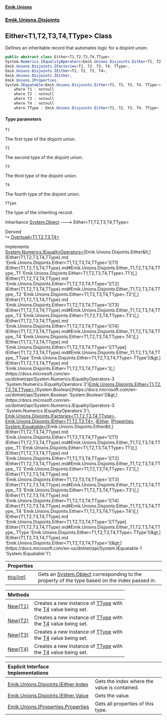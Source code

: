 #### [Emik.Unions](index.md 'index')
### [Emik.Unions.Disjoints](Emik.Unions.Disjoints.md 'Emik.Unions.Disjoints')

## Either<T1,T2,T3,T4,TType> Class

Defines an inheritable record that automates logic for a disjoint union.

```csharp
public abstract class Either<T1,T2,T3,T4,TType> :
System.Numerics.IEqualityOperators<Emik.Unions.Disjoints.Either<T1, T2, T3, T4, TType>, Emik.Unions.Disjoints.Either<T1, T2, T3, T4, TType>, bool>,
Emik.Unions.Disjoints.IFactories<T1, T2, T3, T4, TType>,
Emik.Unions.Disjoints.IEither<T1, T2, T3, T4>,
Emik.Unions.Disjoints.IEither,
Emik.Unions.IProperties,
System.IEquatable<Emik.Unions.Disjoints.Either<T1, T2, T3, T4, TType>>
    where T1 : notnull
    where T2 : notnull
    where T3 : notnull
    where T4 : notnull
    where TType : Emik.Unions.Disjoints.Either<T1, T2, T3, T4, TType>
```
#### Type parameters

<a name='Emik.Unions.Disjoints.Either_T1,T2,T3,T4,TType_.T1'></a>

`T1`

The first type of the disjoint union.

<a name='Emik.Unions.Disjoints.Either_T1,T2,T3,T4,TType_.T2'></a>

`T2`

The second type of the disjoint union.

<a name='Emik.Unions.Disjoints.Either_T1,T2,T3,T4,TType_.T3'></a>

`T3`

The third type of the disjoint union.

<a name='Emik.Unions.Disjoints.Either_T1,T2,T3,T4,TType_.T4'></a>

`T4`

The fourth type of the disjoint union.

<a name='Emik.Unions.Disjoints.Either_T1,T2,T3,T4,TType_.TType'></a>

`TType`

The type of the inheriting record.

Inheritance [System.Object](https://docs.microsoft.com/en-us/dotnet/api/System.Object 'System.Object') &#129106; Either<T1,T2,T3,T4,TType>

Derived  
&#8627; [Overload&lt;T1,T2,T3,T4&gt;](Overload{T1,T2,T3,T4}.md 'Emik.Unions.Disjoints.Overload<T1,T2,T3,T4>')

Implements [System.Numerics.IEqualityOperators&lt;](https://docs.microsoft.com/en-us/dotnet/api/System.Numerics.IEqualityOperators-3 'System.Numerics.IEqualityOperators`3')[Emik.Unions.Disjoints.Either&lt;](Either{T1,T2,T3,T4,TType}.md 'Emik.Unions.Disjoints.Either<T1,T2,T3,T4,TType>')[T1](Either{T1,T2,T3,T4,TType}.md#Emik.Unions.Disjoints.Either_T1,T2,T3,T4,TType_.T1 'Emik.Unions.Disjoints.Either<T1,T2,T3,T4,TType>.T1')[,](Either{T1,T2,T3,T4,TType}.md 'Emik.Unions.Disjoints.Either<T1,T2,T3,T4,TType>')[T2](Either{T1,T2,T3,T4,TType}.md#Emik.Unions.Disjoints.Either_T1,T2,T3,T4,TType_.T2 'Emik.Unions.Disjoints.Either<T1,T2,T3,T4,TType>.T2')[,](Either{T1,T2,T3,T4,TType}.md 'Emik.Unions.Disjoints.Either<T1,T2,T3,T4,TType>')[T3](Either{T1,T2,T3,T4,TType}.md#Emik.Unions.Disjoints.Either_T1,T2,T3,T4,TType_.T3 'Emik.Unions.Disjoints.Either<T1,T2,T3,T4,TType>.T3')[,](Either{T1,T2,T3,T4,TType}.md 'Emik.Unions.Disjoints.Either<T1,T2,T3,T4,TType>')[T4](Either{T1,T2,T3,T4,TType}.md#Emik.Unions.Disjoints.Either_T1,T2,T3,T4,TType_.T4 'Emik.Unions.Disjoints.Either<T1,T2,T3,T4,TType>.T4')[,](Either{T1,T2,T3,T4,TType}.md 'Emik.Unions.Disjoints.Either<T1,T2,T3,T4,TType>')[TType](Either{T1,T2,T3,T4,TType}.md#Emik.Unions.Disjoints.Either_T1,T2,T3,T4,TType_.TType 'Emik.Unions.Disjoints.Either<T1,T2,T3,T4,TType>.TType')[&gt;](Either{T1,T2,T3,T4,TType}.md 'Emik.Unions.Disjoints.Either<T1,T2,T3,T4,TType>')[,](https://docs.microsoft.com/en-us/dotnet/api/System.Numerics.IEqualityOperators-3 'System.Numerics.IEqualityOperators`3')[Emik.Unions.Disjoints.Either&lt;](Either{T1,T2,T3,T4,TType}.md 'Emik.Unions.Disjoints.Either<T1,T2,T3,T4,TType>')[T1](Either{T1,T2,T3,T4,TType}.md#Emik.Unions.Disjoints.Either_T1,T2,T3,T4,TType_.T1 'Emik.Unions.Disjoints.Either<T1,T2,T3,T4,TType>.T1')[,](Either{T1,T2,T3,T4,TType}.md 'Emik.Unions.Disjoints.Either<T1,T2,T3,T4,TType>')[T2](Either{T1,T2,T3,T4,TType}.md#Emik.Unions.Disjoints.Either_T1,T2,T3,T4,TType_.T2 'Emik.Unions.Disjoints.Either<T1,T2,T3,T4,TType>.T2')[,](Either{T1,T2,T3,T4,TType}.md 'Emik.Unions.Disjoints.Either<T1,T2,T3,T4,TType>')[T3](Either{T1,T2,T3,T4,TType}.md#Emik.Unions.Disjoints.Either_T1,T2,T3,T4,TType_.T3 'Emik.Unions.Disjoints.Either<T1,T2,T3,T4,TType>.T3')[,](Either{T1,T2,T3,T4,TType}.md 'Emik.Unions.Disjoints.Either<T1,T2,T3,T4,TType>')[T4](Either{T1,T2,T3,T4,TType}.md#Emik.Unions.Disjoints.Either_T1,T2,T3,T4,TType_.T4 'Emik.Unions.Disjoints.Either<T1,T2,T3,T4,TType>.T4')[,](Either{T1,T2,T3,T4,TType}.md 'Emik.Unions.Disjoints.Either<T1,T2,T3,T4,TType>')[TType](Either{T1,T2,T3,T4,TType}.md#Emik.Unions.Disjoints.Either_T1,T2,T3,T4,TType_.TType 'Emik.Unions.Disjoints.Either<T1,T2,T3,T4,TType>.TType')[&gt;](Either{T1,T2,T3,T4,TType}.md 'Emik.Unions.Disjoints.Either<T1,T2,T3,T4,TType>')[,](https://docs.microsoft.com/en-us/dotnet/api/System.Numerics.IEqualityOperators-3 'System.Numerics.IEqualityOperators`3')[System.Boolean](https://docs.microsoft.com/en-us/dotnet/api/System.Boolean 'System.Boolean')[&gt;](https://docs.microsoft.com/en-us/dotnet/api/System.Numerics.IEqualityOperators-3 'System.Numerics.IEqualityOperators`3'), [Emik.Unions.Disjoints.IFactories&lt;](IFactories{T1,T2,T3,T4,TType}.md 'Emik.Unions.Disjoints.IFactories<T1,T2,T3,T4,TType>')[T1](Either{T1,T2,T3,T4,TType}.md#Emik.Unions.Disjoints.Either_T1,T2,T3,T4,TType_.T1 'Emik.Unions.Disjoints.Either<T1,T2,T3,T4,TType>.T1')[,](IFactories{T1,T2,T3,T4,TType}.md 'Emik.Unions.Disjoints.IFactories<T1,T2,T3,T4,TType>')[T2](Either{T1,T2,T3,T4,TType}.md#Emik.Unions.Disjoints.Either_T1,T2,T3,T4,TType_.T2 'Emik.Unions.Disjoints.Either<T1,T2,T3,T4,TType>.T2')[,](IFactories{T1,T2,T3,T4,TType}.md 'Emik.Unions.Disjoints.IFactories<T1,T2,T3,T4,TType>')[T3](Either{T1,T2,T3,T4,TType}.md#Emik.Unions.Disjoints.Either_T1,T2,T3,T4,TType_.T3 'Emik.Unions.Disjoints.Either<T1,T2,T3,T4,TType>.T3')[,](IFactories{T1,T2,T3,T4,TType}.md 'Emik.Unions.Disjoints.IFactories<T1,T2,T3,T4,TType>')[T4](Either{T1,T2,T3,T4,TType}.md#Emik.Unions.Disjoints.Either_T1,T2,T3,T4,TType_.T4 'Emik.Unions.Disjoints.Either<T1,T2,T3,T4,TType>.T4')[,](IFactories{T1,T2,T3,T4,TType}.md 'Emik.Unions.Disjoints.IFactories<T1,T2,T3,T4,TType>')[TType](Either{T1,T2,T3,T4,TType}.md#Emik.Unions.Disjoints.Either_T1,T2,T3,T4,TType_.TType 'Emik.Unions.Disjoints.Either<T1,T2,T3,T4,TType>.TType')[&gt;](IFactories{T1,T2,T3,T4,TType}.md 'Emik.Unions.Disjoints.IFactories<T1,T2,T3,T4,TType>'), [Emik.Unions.Disjoints.IEither&lt;](IEither{T1,T2,T3,T4}.md 'Emik.Unions.Disjoints.IEither<T1,T2,T3,T4>')[T1](Either{T1,T2,T3,T4,TType}.md#Emik.Unions.Disjoints.Either_T1,T2,T3,T4,TType_.T1 'Emik.Unions.Disjoints.Either<T1,T2,T3,T4,TType>.T1')[,](IEither{T1,T2,T3,T4}.md 'Emik.Unions.Disjoints.IEither<T1,T2,T3,T4>')[T2](Either{T1,T2,T3,T4,TType}.md#Emik.Unions.Disjoints.Either_T1,T2,T3,T4,TType_.T2 'Emik.Unions.Disjoints.Either<T1,T2,T3,T4,TType>.T2')[,](IEither{T1,T2,T3,T4}.md 'Emik.Unions.Disjoints.IEither<T1,T2,T3,T4>')[T3](Either{T1,T2,T3,T4,TType}.md#Emik.Unions.Disjoints.Either_T1,T2,T3,T4,TType_.T3 'Emik.Unions.Disjoints.Either<T1,T2,T3,T4,TType>.T3')[,](IEither{T1,T2,T3,T4}.md 'Emik.Unions.Disjoints.IEither<T1,T2,T3,T4>')[T4](Either{T1,T2,T3,T4,TType}.md#Emik.Unions.Disjoints.Either_T1,T2,T3,T4,TType_.T4 'Emik.Unions.Disjoints.Either<T1,T2,T3,T4,TType>.T4')[&gt;](IEither{T1,T2,T3,T4}.md 'Emik.Unions.Disjoints.IEither<T1,T2,T3,T4>'), [IEither](IEither.md 'Emik.Unions.Disjoints.IEither'), [IProperties](IProperties.md 'Emik.Unions.IProperties'), [System.IEquatable&lt;](https://docs.microsoft.com/en-us/dotnet/api/System.IEquatable-1 'System.IEquatable`1')[Emik.Unions.Disjoints.Either&lt;](Either{T1,T2,T3,T4,TType}.md 'Emik.Unions.Disjoints.Either<T1,T2,T3,T4,TType>')[T1](Either{T1,T2,T3,T4,TType}.md#Emik.Unions.Disjoints.Either_T1,T2,T3,T4,TType_.T1 'Emik.Unions.Disjoints.Either<T1,T2,T3,T4,TType>.T1')[,](Either{T1,T2,T3,T4,TType}.md 'Emik.Unions.Disjoints.Either<T1,T2,T3,T4,TType>')[T2](Either{T1,T2,T3,T4,TType}.md#Emik.Unions.Disjoints.Either_T1,T2,T3,T4,TType_.T2 'Emik.Unions.Disjoints.Either<T1,T2,T3,T4,TType>.T2')[,](Either{T1,T2,T3,T4,TType}.md 'Emik.Unions.Disjoints.Either<T1,T2,T3,T4,TType>')[T3](Either{T1,T2,T3,T4,TType}.md#Emik.Unions.Disjoints.Either_T1,T2,T3,T4,TType_.T3 'Emik.Unions.Disjoints.Either<T1,T2,T3,T4,TType>.T3')[,](Either{T1,T2,T3,T4,TType}.md 'Emik.Unions.Disjoints.Either<T1,T2,T3,T4,TType>')[T4](Either{T1,T2,T3,T4,TType}.md#Emik.Unions.Disjoints.Either_T1,T2,T3,T4,TType_.T4 'Emik.Unions.Disjoints.Either<T1,T2,T3,T4,TType>.T4')[,](Either{T1,T2,T3,T4,TType}.md 'Emik.Unions.Disjoints.Either<T1,T2,T3,T4,TType>')[TType](Either{T1,T2,T3,T4,TType}.md#Emik.Unions.Disjoints.Either_T1,T2,T3,T4,TType_.TType 'Emik.Unions.Disjoints.Either<T1,T2,T3,T4,TType>.TType')[&gt;](Either{T1,T2,T3,T4,TType}.md 'Emik.Unions.Disjoints.Either<T1,T2,T3,T4,TType>')[&gt;](https://docs.microsoft.com/en-us/dotnet/api/System.IEquatable-1 'System.IEquatable`1')

| Properties | |
| :--- | :--- |
| [this[int]](Either{T1,T2,T3,T4,TType}.Item(Int32).md 'Emik.Unions.Disjoints.Either<T1,T2,T3,T4,TType>.this[int]') | Gets an [System.Object](https://docs.microsoft.com/en-us/dotnet/api/System.Object 'System.Object') corresponding to the property of the type based on the index passed in. |

| Methods | |
| :--- | :--- |
| [New(T1)](Either{T1,T2,T3,T4,TType}.New(T1).md 'Emik.Unions.Disjoints.Either<T1,T2,T3,T4,TType>.New(T1)') | Creates a new instance of [TType](Either{T1,T2,T3,T4,TType}.md#Emik.Unions.Disjoints.Either_T1,T2,T3,T4,TType_.TType 'Emik.Unions.Disjoints.Either<T1,T2,T3,T4,TType>.TType') with<br/>the [T4](Either{T1,T2,T3,T4,TType}.md#Emik.Unions.Disjoints.Either_T1,T2,T3,T4,TType_.T4 'Emik.Unions.Disjoints.Either<T1,T2,T3,T4,TType>.T4') value being set. |
| [New(T2)](Either{T1,T2,T3,T4,TType}.New(T2).md 'Emik.Unions.Disjoints.Either<T1,T2,T3,T4,TType>.New(T2)') | Creates a new instance of [TType](Either{T1,T2,T3,T4,TType}.md#Emik.Unions.Disjoints.Either_T1,T2,T3,T4,TType_.TType 'Emik.Unions.Disjoints.Either<T1,T2,T3,T4,TType>.TType') with<br/>the [T4](Either{T1,T2,T3,T4,TType}.md#Emik.Unions.Disjoints.Either_T1,T2,T3,T4,TType_.T4 'Emik.Unions.Disjoints.Either<T1,T2,T3,T4,TType>.T4') value being set. |
| [New(T3)](Either{T1,T2,T3,T4,TType}.New(T3).md 'Emik.Unions.Disjoints.Either<T1,T2,T3,T4,TType>.New(T3)') | Creates a new instance of [TType](Either{T1,T2,T3,T4,TType}.md#Emik.Unions.Disjoints.Either_T1,T2,T3,T4,TType_.TType 'Emik.Unions.Disjoints.Either<T1,T2,T3,T4,TType>.TType') with<br/>the [T4](Either{T1,T2,T3,T4,TType}.md#Emik.Unions.Disjoints.Either_T1,T2,T3,T4,TType_.T4 'Emik.Unions.Disjoints.Either<T1,T2,T3,T4,TType>.T4') value being set. |
| [New(T4)](Either{T1,T2,T3,T4,TType}.New(T4).md 'Emik.Unions.Disjoints.Either<T1,T2,T3,T4,TType>.New(T4)') | Creates a new instance of [TType](Either{T1,T2,T3,T4,TType}.md#Emik.Unions.Disjoints.Either_T1,T2,T3,T4,TType_.TType 'Emik.Unions.Disjoints.Either<T1,T2,T3,T4,TType>.TType') with<br/>the [T4](Either{T1,T2,T3,T4,TType}.md#Emik.Unions.Disjoints.Either_T1,T2,T3,T4,TType_.T4 'Emik.Unions.Disjoints.Either<T1,T2,T3,T4,TType>.T4') value being set. |

| Explicit Interface Implementations | |
| :--- | :--- |
| [Emik.Unions.Disjoints.IEither.Index](Either{T1,T2,T3,T4,TType}.Emik.Unions.Disjoints.IEither.Index.md 'Emik.Unions.Disjoints.Either<T1,T2,T3,T4,TType>.Emik.Unions.Disjoints.IEither.Index') | Gets the index where the value is contained. |
| [Emik.Unions.Disjoints.IEither.Value](Either{T1,T2,T3,T4,TType}.Emik.Unions.Disjoints.IEither.Value.md 'Emik.Unions.Disjoints.Either<T1,T2,T3,T4,TType>.Emik.Unions.Disjoints.IEither.Value') | Gets the value. |
| [Emik.Unions.IProperties.Properties](Either{T1,T2,T3,T4,TType}.Emik.Unions.IProperties.Properties.md 'Emik.Unions.Disjoints.Either<T1,T2,T3,T4,TType>.Emik.Unions.IProperties.Properties') | Gets all properties of this type. |
